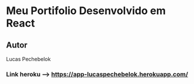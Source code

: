 # Meu Portifolio Desenvolvido em React

## Autor
Lucas Pechebelok


### Link heroku --> https://app-lucaspechebelok.herokuapp.com/